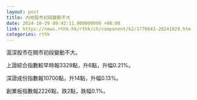 ```yaml
---
layout: post
title: 內地股市初段變動不大
date: 2024-10-29 09:42:11.000000000 +08:00
link: https://news.rthk.hk/rthk/ch/component/k2/1776643-20241029.htm
categories: rthk
---
```


滬深股市在開市初段變動不大。

上證綜合指數較早時報3329點，升6點，升幅0.21%。

深證成份指數報10700點，升14點，升幅0.13%。

創業板指數報2226點，跌2點，跌幅0.1%。
